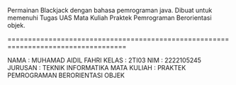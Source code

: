 Permainan Blackjack dengan bahasa pemrograman java.
Dibuat untuk memenuhi Tugas UAS Mata Kuliah Praktek Pemrograman Berorientasi objek.

===================================================================================

NAMA : MUHAMAD AIDIL FAHRI
KELAS : 2TI03 
NIM : 2222105245
JURUSAN : TEKNIK INFORMATIKA
MATA KULIAH : PRAKTEK PEMROGRAMAN BERORIENTASI OBJEK
